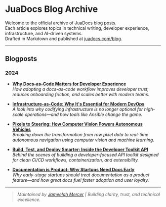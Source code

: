 # JuaDocs Blog Archive

Welcome to the official archive of JuaDocs blog posts.  
Each article explores topics in technical writing, developer experience, infrastructure, and AI-driven systems.  
Drafted in Markdown and published at [juadocs.com/blog](https://www.juadocs.com/blog).

---

## Blogposts

### 2024

- **[Why Docs-as-Code Matters for Developer Experience](2024-01-08-blog-post-why-docs-as-code-matters-for-developer-experience.md)**  
  *How adopting a docs-as-code workflow improves developer trust, reduces onboarding friction, and scales better with modern teams.*

- **[Infrastructure-as-Code: Why It's Essential for Modern DevOps](2024-02-06-blog-post-infrastructure-as-code-why-its-essential-for-modern-devops.md)**  
  *A look into why codifying infrastructure is no longer optional for high-scale operations—and how tools like Ansible change the game.*

- **[Pixels to Steering: How Computer Vision Powers Autonomous Vehicles](2024-03-07-blog-post-pixels-to-steering-how-computer-vision-powers-autonomous-vehicles.md)**  
  *Breaking down the transformation from raw pixel data to real-time autonomous navigation using computer vision and machine learning.*

- **[Build, Test, and Deploy Smarter: Inside the Developer Toolkit API](2024-04-16-build-test-and-deploy-smarter-inside-the-developer-toolkit-api.md)**  
  *Behind the scenes of building a developer-focused API toolkit designed for clean CI/CD workflows, containerization, and extensibility.*

- **[Documentation is Product: Why Startups Need Docs Early](2024-04-21-documentation-is-product-why-startups-need-docs-early.md)**  
  *Why early-stage startups should treat documentation as a product feature—and how great docs fuel faster adoption and user loyalty.*

---

> _Maintained by [Jameelah Mercer](https://www.juadocs.com/) | Building clarity, trust, and technical excellence._


